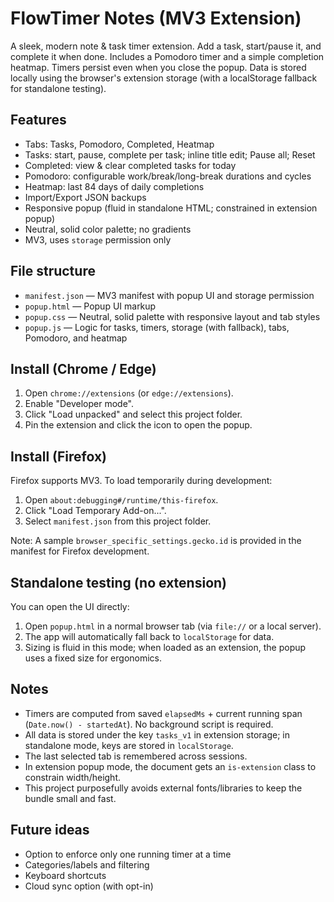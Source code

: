 # FlowTimer Notes (MV3 Extension)

A sleek, modern note & task timer extension. Add a task, start/pause it, and complete it when done. Includes a Pomodoro timer and a simple completion heatmap. Timers persist even when you close the popup. Data is stored locally using the browser's extension storage (with a localStorage fallback for standalone testing).

## Features

- Tabs: Tasks, Pomodoro, Completed, Heatmap
- Tasks: start, pause, complete per task; inline title edit; Pause all; Reset
- Completed: view & clear completed tasks for today
- Pomodoro: configurable work/break/long-break durations and cycles
- Heatmap: last 84 days of daily completions
- Import/Export JSON backups
- Responsive popup (fluid in standalone HTML; constrained in extension popup)
- Neutral, solid color palette; no gradients
- MV3, uses `storage` permission only

## File structure

- `manifest.json` — MV3 manifest with popup UI and storage permission
- `popup.html` — Popup UI markup
- `popup.css` — Neutral, solid palette with responsive layout and tab styles
- `popup.js` — Logic for tasks, timers, storage (with fallback), tabs, Pomodoro, and heatmap

## Install (Chrome / Edge)

1. Open `chrome://extensions` (or `edge://extensions`).
2. Enable "Developer mode".
3. Click "Load unpacked" and select this project folder.
4. Pin the extension and click the icon to open the popup.

## Install (Firefox)

Firefox supports MV3. To load temporarily during development:

1. Open `about:debugging#/runtime/this-firefox`.
2. Click "Load Temporary Add-on...".
3. Select `manifest.json` from this project folder.

Note: A sample `browser_specific_settings.gecko.id` is provided in the manifest for Firefox development.

## Standalone testing (no extension)

You can open the UI directly:

1. Open `popup.html` in a normal browser tab (via `file://` or a local server).
2. The app will automatically fall back to `localStorage` for data.
3. Sizing is fluid in this mode; when loaded as an extension, the popup uses a fixed size for ergonomics.

## Notes

- Timers are computed from saved `elapsedMs` + current running span (`Date.now() - startedAt`). No background script is required.
- All data is stored under the key `tasks_v1` in extension storage; in standalone mode, keys are stored in `localStorage`.
- The last selected tab is remembered across sessions.
- In extension popup mode, the document gets an `is-extension` class to constrain width/height.
- This project purposefully avoids external fonts/libraries to keep the bundle small and fast.

## Future ideas

- Option to enforce only one running timer at a time
- Categories/labels and filtering
- Keyboard shortcuts
- Cloud sync option (with opt-in)
